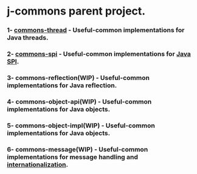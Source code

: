 # j-commons parent project.
### 1- [commons-thread](https://github.com/armange/j-commons/tree/master/commons-thread) - Useful-common implementations for Java threads.
### 2- [commons-spi](https://github.com/armange/j-commons/tree/master/commons-spi) - Useful-common implementations for [Java SPI](https://docs.oracle.com/javase/tutorial/sound/SPI-intro.html).
### 3- commons-reflection(WIP) - Useful-common implementations for Java reflection.
### 4- commons-object-api(WIP) - Useful-common implementations for Java objects.
### 5- commons-object-impl(WIP) - Useful-common implementations for Java objects.
### 6- commons-message(WIP) - Useful-common implementations for message handling and [internationalization](https://www.w3.org/International/questions/qa-i18n).

